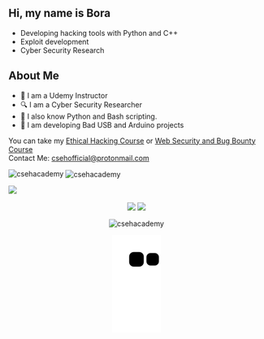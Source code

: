 ## Hi, my name is Bora

- Developing hacking tools with Python and C++
- Exploit development
- Cyber Security Research

## About Me

- :green_book: I am a Udemy Instructor
- :mag: I am a Cyber Security Researcher
- :snake:  I also know Python and Bash scripting.
- :jack_o_lantern: I am developing Bad USB and Arduino projects

You can take my [Ethical Hacking Course][df2] or [Web Security and Bug Bounty Course][df5]                                                                                                    
Contact Me: csehofficial@protonmail.com
	
<p align="center">
<p>&nbsp;<img align="center" src="https://github-readme-stats.vercel.app/api?username=csehacademy&show_icons=true&locale=en" alt="csehacademy" <p><img align="left" src="https://github-readme-stats.vercel.app/api/top-langs?username=csehacademy&show_icons=true&locale=en&layout=compact" alt="csehacademy" /></p>



[//]: # 
   [df2]: <https://www.udemy.com/course/uygulamali-etik-hacker-olma-kursu/?src=sac&kw=uygulamal%C4%B1+etik+hacker](https://www.udemy.com/course/uygulamali-etik-hacker-olma-kursu/?referralCode=A2C91BDCEC549705CC1E>
   [df4]: <https://www.linkedin.com/in/bora-h%C4%B1d%C4%B1r/>
   [df3]: <https://twitter.com/borahidirr/>
   [df5]: <https://www.udemy.com/course/web-security-ve-bug-bounty-sifirdan-ileri-seviyeye/?referralCode=21E95729DA08FF105E4F/>
   
   
[//]: # 


   <a href="https://www.linkedin.com/in/bora-hidir/"><img src="https://img.shields.io/badge/linkedin-0077B5.svg?style=for-the-badge&logo=linkedin&logoColor=white"/></a>
   <div align="center"><p><a href="https://twitter.com/borahidirr"><img src="https://img.shields.io/badge/twitter-1DA1F2.svg?style=for-the-badge&logo=twitter&logoColor=white"/></a>
   <a href="https://www.instagram.com/csehacademy/"><img src="https://img.shields.io/badge/instagram-E4405F.svg?style=for-the-badge&logo=instagram&logoColor=white"/></a>
	   <div align="center"> <img src="https://komarev.com/ghpvc/?username=csehacademy&label=Profile%20views&color=0e75b6&style=flat" alt="csehacademy" /> </p>
   </div>
   
   ![snake svg](https://github.com/csehacademy/csehacademy/blob/output/github-contribution-grid-snake.svg)
